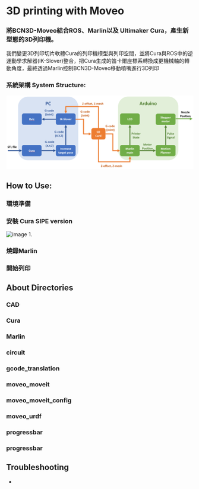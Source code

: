 # 3D printing with Moveo
### 將BCN3D-Moveo結合ROS、Marlin以及 Ultimaker Cura，產生新型態的3D列印機。
我們變更3D列印切片軟體Cura的列印機模型與列印空間，並將Cura與ROS中的逆運動學求解器(IK-Slover)整合，把Cura生成的笛卡爾座標系轉換成更機械軸的轉動角度，最終透過Marlin控制BCN3D-Moveo移動噴嘴進行3D列印
### 系統架構 System Structure:
![image](https://github.com/Szu-Chi/3d-printing-with-moveo/blob/Feature_Position_Control/img/system_structure.png)


## How to Use:
### 環境準備



### 安裝 Cura SIPE version
![image](https://github.com/Szu-Chi/3d-printing-with-moveo/blob/Feature_Position_Control/img/moveo.gif)
1. 

### 燒錄Marlin

### 開始列印

## About Directories
### CAD

### Cura

### Marlin

### circuit

### gcode_translation

### moveo_moveit

### moveo_moveit_config

### moveo_urdf

### progressbar

### progressbar

## Troubleshooting
- 